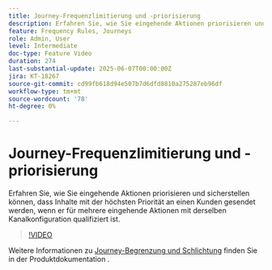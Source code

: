```yaml
---
title: Journey-Frequenzlimitierung und -priorisierung
description: Erfahren Sie, wie Sie eingehende Aktionen priorisieren und sicherstellen können, dass Inhalte mit der höchsten Priorität an einen Kunden gesendet werden, wenn er für mehrere eingehende Aktionen mit derselben Kanalkonfiguration qualifiziert ist.
feature: Frequency Rules, Journeys
role: Admin, User
level: Intermediate
doc-type: Feature Video
duration: 274
last-substantial-update: 2025-06-07T00:00:00Z
jira: KT-18267
source-git-commit: cd99fb618d94e507b7d6dfd8810a275287eb96df
workflow-type: tm+mt
source-wordcount: '78'
ht-degree: 0%

---
```



# Journey-Frequenzlimitierung und -priorisierung

Erfahren Sie, wie Sie eingehende Aktionen priorisieren und sicherstellen können, dass Inhalte mit der höchsten Priorität an einen Kunden gesendet werden, wenn er für mehrere eingehende Aktionen mit derselben Kanalkonfiguration qualifiziert ist.

>[!VIDEO](https://video.tv.adobe.com/v/3435530/?learn=on&enablevpops)

Weitere Informationen zu [Journey-Begrenzung und Schlichtung](https://experienceleague.adobe.com/en/docs/journey-optimizer/using/conflict-prioritization/capping-rules/journey-capping) finden Sie in der Produktdokumentation .
